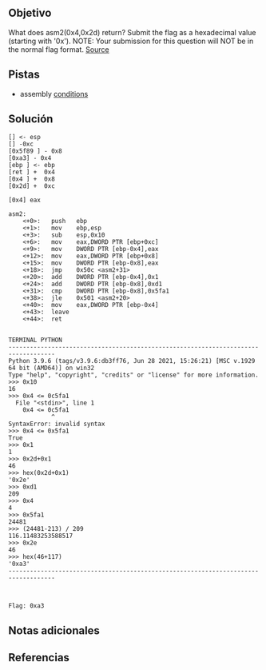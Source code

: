 ## Objetivo
What does asm2(0x4,0x2d) return? Submit the flag as a hexadecimal value (starting with '0x'). NOTE: Your submission for this question will NOT be in the normal flag format. [Source](https://jupiter.challenges.picoctf.org/static/ceac75672637589213b952abe32c84b3/test.S)

## Pistas
- assembly [conditions](https://www.tutorialspoint.com/assembly_programming/assembly_conditions.htm)

## Solución
```
[] <- esp
[] -0xc
[0x5f89 ] - 0x8
[0xa3] - 0x4
[ebp ] <- ebp
[ret ] +  0x4
[0x4 ] +  0x8
[0x2d] +  0xc

[0x4] eax

asm2:
	<+0>:	push   ebp
	<+1>:	mov    ebp,esp
	<+3>:	sub    esp,0x10
	<+6>:	mov    eax,DWORD PTR [ebp+0xc]
	<+9>:	mov    DWORD PTR [ebp-0x4],eax
	<+12>:	mov    eax,DWORD PTR [ebp+0x8]
	<+15>:	mov    DWORD PTR [ebp-0x8],eax
	<+18>:	jmp    0x50c <asm2+31>
	<+20>:	add    DWORD PTR [ebp-0x4],0x1
	<+24>:	add    DWORD PTR [ebp-0x8],0xd1
	<+31>:	cmp    DWORD PTR [ebp-0x8],0x5fa1
	<+38>:	jle    0x501 <asm2+20>
	<+40>:	mov    eax,DWORD PTR [ebp-0x4]
	<+43>:	leave  
	<+44>:	ret   


TERMINAL PYTHON
-----------------------------------------------------------------------------------
Python 3.9.6 (tags/v3.9.6:db3ff76, Jun 28 2021, 15:26:21) [MSC v.1929 64 bit (AMD64)] on win32
Type "help", "copyright", "credits" or "license" for more information.
>>> 0x10
16
>>> 0x4 <= 0c5fa1
  File "<stdin>", line 1
    0x4 <= 0c5fa1
            ^
SyntaxError: invalid syntax
>>> 0x4 <= 0x5fa1
True
>>> 0x1
1
>>> 0x2d+0x1
46
>>> hex(0x2d+0x1)
'0x2e'
>>> 0xd1
209
>>> 0x4
4
>>> 0x5fa1
24481
>>> (24481-213) / 209
116.11483253588517
>>> 0x2e
46
>>> hex(46+117)
'0xa3'
-----------------------------------------------------------------------------------



Flag: 0xa3
```

## Notas adicionales


## Referencias


